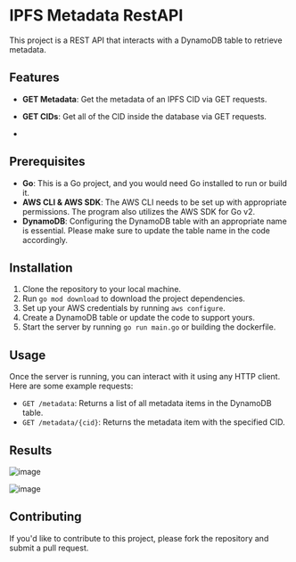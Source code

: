 # IPFS Metadata RestAPI

This project is a REST API that interacts with a DynamoDB table to retrieve metadata.

## Features

- **GET Metadata**: Get the metadata of an IPFS CID via GET requests.
- **GET CIDs**: Get all of the CID inside the database via GET requests.

- 
## Prerequisites

- **Go**: This is a Go project, and you would need Go installed to run or build it.
- **AWS CLI & AWS SDK**: The AWS CLI needs to be set up with appropriate permissions. The program also utilizes the AWS SDK for Go v2.
- **DynamoDB**: Configuring the DynamoDB table with an appropriate name is essential. Please make sure to update the table name in the code accordingly.


## Installation

1. Clone the repository to your local machine.
2. Run `go mod download` to download the project dependencies.
3. Set up your AWS credentials by running `aws configure`.
4. Create a DynamoDB table or update the code to support yours.
5. Start the server by running `go run main.go` or building the dockerfile.

## Usage

Once the server is running, you can interact with it using any HTTP client. Here are some example requests:

- `GET /metadata`: Returns a list of all metadata items in the DynamoDB table.
- `GET /metadata/{cid}`: Returns the metadata item with the specified CID.


## Results
![image](https://github.com/QuincyForbes/GoIPFRest/assets/74159902/1886335e-bb93-410e-83d9-aa4f9989209a)

![image](https://github.com/QuincyForbes/GoIPFRest/assets/74159902/061693d6-2dd8-4895-a707-995f5ffdce9c)
## Contributing

If you'd like to contribute to this project, please fork the repository and submit a pull request.

